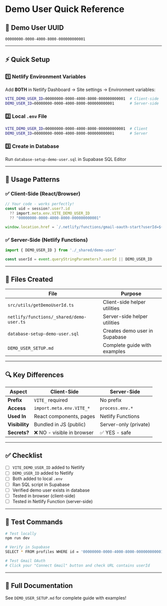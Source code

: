 # Demo User Quick Reference

## 🎯 Demo User UUID
```
00000000-0000-4000-8000-000000000001
```

---

## ⚡ Quick Setup

### 1️⃣ Netlify Environment Variables
Add **BOTH** in Netlify Dashboard → Site settings → Environment variables:
```bash
VITE_DEMO_USER_ID=00000000-0000-4000-8000-000000000001  # Client-side
DEMO_USER_ID=00000000-0000-4000-8000-000000000001       # Server-side
```

### 2️⃣ Local `.env` File
```bash
VITE_DEMO_USER_ID=00000000-0000-4000-8000-000000000001  # Client
DEMO_USER_ID=00000000-0000-4000-8000-000000000001       # Server
```

### 3️⃣ Create in Database
Run `database-setup-demo-user.sql` in Supabase SQL Editor

---

## 📝 Usage Patterns

### ✅ Client-Side (React/Browser)
```typescript
// Your code - works perfectly!
const uid = session?.user?.id 
  ?? import.meta.env.VITE_DEMO_USER_ID 
  ?? "00000000-0000-4000-8000-000000000001"

window.location.href = `/.netlify/functions/gmail-oauth-start?userId=${uid}`
```

### ✅ Server-Side (Netlify Functions)
```typescript
import { DEMO_USER_ID } from './_shared/demo-user'

const userId = event.queryStringParameters?.userId || DEMO_USER_ID
```

---

## 📁 Files Created

| File | Purpose |
|------|---------|
| `src/utils/getDemoUserId.ts` | Client-side helper utilities |
| `netlify/functions/_shared/demo-user.ts` | Server-side helper utilities |
| `database-setup-demo-user.sql` | Creates demo user in Supabase |
| `DEMO_USER_SETUP.md` | Complete guide with examples |

---

## 🔍 Key Differences

| Aspect | Client-Side | Server-Side |
|--------|-------------|-------------|
| **Prefix** | `VITE_` required | No prefix |
| **Access** | `import.meta.env.VITE_*` | `process.env.*` |
| **Used In** | React components, pages | Netlify Functions |
| **Visibility** | Bundled in JS (public) | Server-only (private) |
| **Secrets?** | ❌ NO - visible in browser | ✅ YES - safe |

---

## ✅ Checklist

- [ ] `VITE_DEMO_USER_ID` added to Netlify
- [ ] `DEMO_USER_ID` added to Netlify
- [ ] Both added to local `.env`
- [ ] Ran SQL script in Supabase
- [ ] Verified demo user exists in database
- [ ] Tested in browser (client-side)
- [ ] Tested in Netlify Function (server-side)

---

## 🧪 Test Commands

```bash
# Test locally
npm run dev

# Verify in Supabase
SELECT * FROM profiles WHERE id = '00000000-0000-4000-8000-000000000001';

# Test Gmail OAuth
# Click your "Connect Gmail" button and check URL contains userId
```

---

## 📖 Full Documentation
See `DEMO_USER_SETUP.md` for complete guide with examples!



